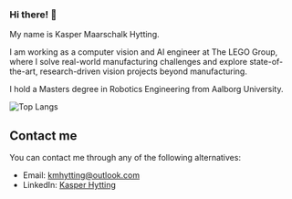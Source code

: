 ### Hi there! 👋

My name is Kasper Maarschalk Hytting. 

I am working as a computer vision and AI engineer at The LEGO Group, where I solve real-world manufacturing challenges and explore state-of-the-art, research-driven vision projects beyond manufacturing. 

I hold a Masters degree in Robotics Engineering from Aalborg University.

![Top Langs](https://github-readme-stats.vercel.app/api/top-langs/?username=kmh19&size_weight=0.5&count_weight=0.5&layout=compact&theme=tokyonight)
<!--
![KMH19's GitHub stats](https://github-readme-stats.vercel.app/api?username=kmh19&show_icons=true&theme=radical)
-->
## Contact me

You can contact me through any of the following alternatives:

* Email: [kmhytting@outlook.com](mailto:kmhytting@outlook.com)
* LinkedIn: [Kasper Hytting](https://www.linkedin.com/in/kasper-hytting-002aa3128/)


<!--
**KMH19/KMH19** is a ✨ _special_ ✨ repository because its `README.md` (this file) appears on your GitHub profile.

Here are some ideas to get you started:

- 🔭 I’m currently working on ...
- 🌱 I’m currently learning ...
- 👯 I’m looking to collaborate on ...
- 🤔 I’m looking for help with ...
- 💬 Ask me about ...
- 📫 How to reach me: ...
- 😄 Pronouns: ...
- ⚡ Fun fact: ...
-->
